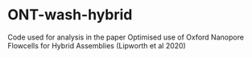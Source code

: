 # ONT-wash-hybrid
Code used for analysis in the paper Optimised use of Oxford Nanopore Flowcells for Hybrid Assemblies (Lipworth et al 2020)
